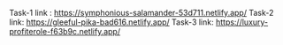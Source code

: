 Task-1 link : https://symphonious-salamander-53d711.netlify.app/
Task-2 link: https://gleeful-pika-bad616.netlify.app/
Task-3 link: https://luxury-profiterole-f63b9c.netlify.app/
